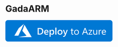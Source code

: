 # GadaARM

[![Deploy To Azure](https://raw.githubusercontent.com/Azure/azure-quickstart-templates/master/1-CONTRIBUTION-GUIDE/images/deploytoazure.svg?sanitize=true)](https://portal.azure.com/#create/Microsoft.Template/uri/https://github.com/shmancebo/GadaARM/blob/main/azuredeploy.json/createUIDefinitionUri/https://github.com/shmancebo/GadaARM/blob/main/createUiDefinition.json)
